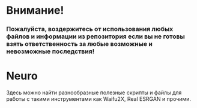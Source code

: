# Внимание!
### Пожалуйста, воздержитесь от использования любых файлов и информации из репозитория если вы не готовы взять ответственность за любые возможные и невозможные последствия!
# Neuro
Здесь можно найти разнообразные полезные скрипты и файлы для работы с такими инструментами как Waifu2X, Real ESRGAN и прочими.
